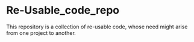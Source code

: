 # Re-Usable_code_repo
This repository is a collection of re-usable code, whose need might arise from one project to another.  
